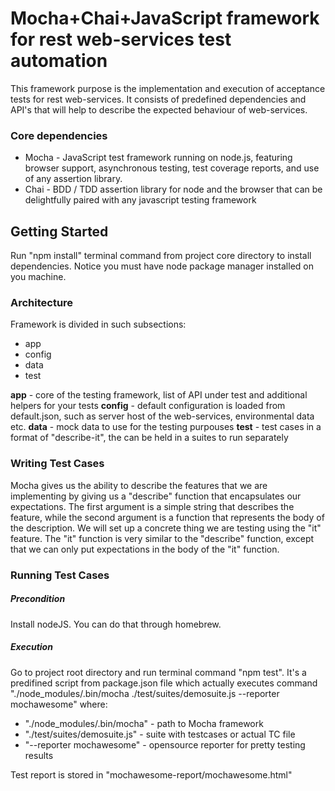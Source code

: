 # Mocha+Chai+JavaScript framework for rest web-services test automation #

This framework purpose is the implementation and execution of acceptance tests for rest web-services. It consists of predefined dependencies and API's that will help to describe the expected behaviour of web-services.

### Core dependencies ###

* Mocha - JavaScript test framework running on node.js, featuring browser support, asynchronous testing, test coverage reports, and use of any assertion library.
* Chai - BDD / TDD assertion library for node and the browser that can be delightfully paired with any javascript testing framework

## Getting Started ##

Run "npm install" terminal command from project core directory to install dependencies. Notice you must have node package manager installed on you machine.

### Architecture ###

Framework is divided in such subsections:

* app
* config
* data
* test

**app** - core of the testing framework, list of API under test and additional helpers for your tests
**config** - default configuration is loaded from default.json, such as server host of the web-services, environmental data etc.
**data** - mock data to use for the testing purpouses
**test** - test cases in a format of "describe-it", the can be held in a suites to run separately

### Writing Test Cases ###

Mocha gives us the ability to describe the features that we are implementing by giving us a "describe" function that encapsulates our expectations. The first argument is a simple string that describes the feature, while the second argument is a function that represents the body of the description.
We will set up a concrete thing we are testing using the "it" feature. The "it" function is very similar to the "describe" function, except that we can only put expectations in the body of the "it" function.

### Running Test Cases ###

##### Precondition ####
Install nodeJS. You can do that through homebrew.

##### Execution ####
Go to project root directory and run terminal command "npm test". It's a predifined script from package.json file which actually executes command "./node_modules/.bin/mocha ./test/suites/demosuite.js --reporter mochawesome" where:
* "./node_modules/.bin/mocha" - path to Mocha framework
* "./test/suites/demosuite.js" - suite with testcases or actual TC file
*  "--reporter mochawesome" - opensource reporter for pretty testing results

Test report is stored in "mochawesome-report/mochawesome.html"
